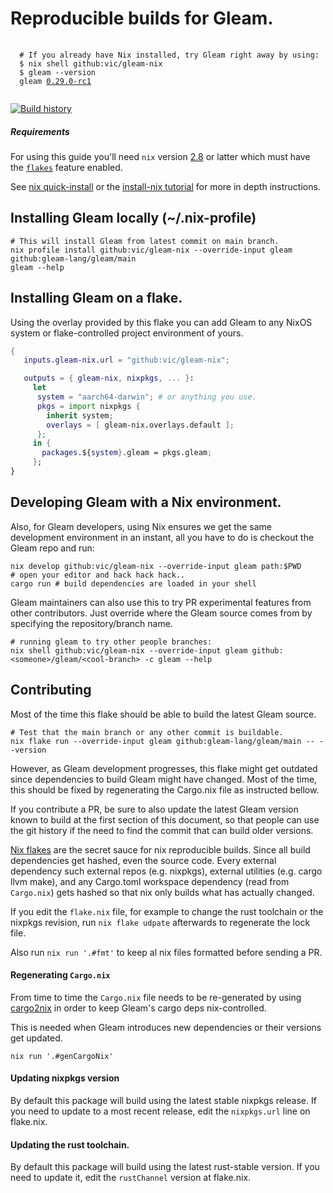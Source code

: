 # Reproducible builds for Gleam.

<pre>
 <code>
  # If you already have Nix installed, try Gleam right away by using:
  $ nix shell github:vic/gleam-nix
  $ gleam --version
  gleam <a href="https://github.com/gleam-lang/gleam/commit/9ba0a5f">0.29.0-rc1</a>
 </code>
</pre>

[![Build history](https://buildstats.info/github/chart/vic/gleam-nix?branch=main)](https://github.com/vic/gleam-nix/actions)

##### Requirements

For using this guide you'll need `nix` version [2.8](https://discourse.nixos.org/t/nix-2-8-0-released/18714)
or latter which must have the [`flakes`](https://nixos.wiki/wiki/Flakes) feature enabled.

See [nix quick-install](https://nixos.org/download.html) or the [install-nix tutorial](https://nix.dev/tutorials/install-nix)
for more in depth instructions.


## Installing Gleam locally (~/.nix-profile)

```shell
# This will install Gleam from latest commit on main branch.
nix profile install github:vic/gleam-nix --override-input gleam github:gleam-lang/gleam/main
gleam --help
```

## Installing Gleam on a flake.

Using the overlay provided by this flake you can add Gleam to any
NixOS system or flake-controlled project environment of yours.


```nix
{
   inputs.gleam-nix.url = "github:vic/gleam-nix";

   outputs = { gleam-nix, nixpkgs, ... }:
     let
      system = "aarch64-darwin"; # or anything you use.
      pkgs = import nixpkgs {
        inherit system;
        overlays = [ gleam-nix.overlays.default ];
      };
     in {
       packages.${system}.gleam = pkgs.gleam;
     };
}
```


## Developing Gleam with a Nix environment.

Also, for Gleam developers, using Nix ensures we get the same
development environment in an instant, all you have to do is
checkout the Gleam repo and run:

```shell
nix develop github:vic/gleam-nix --override-input gleam path:$PWD 
# open your editor and hack hack hack..
cargo run # build dependencies are loaded in your shell
```

Gleam maintainers can also use this to try PR experimental features
from other contributors. Just override where the Gleam source
comes from by specifying the repository/branch name.

```shell
# running gleam to try other people branches:
nix shell github:vic/gleam-nix --override-input gleam github:<someone>/gleam/<cool-branch> -c gleam --help
```

## Contributing

Most of the time this flake should be able to build the latest Gleam source.

```
# Test that the main branch or any other commit is buildable.
nix flake run --override-input gleam github:gleam-lang/gleam/main -- --version
```

However, as Gleam development progresses, this flake might get outdated since
dependencies to build Gleam might have changed. Most of the time, this should
be fixed by regenerating the Cargo.nix file as instructed bellow.

If you contribute a PR, be sure to also update the latest Gleam version
known to build at the first section of this document, so that people can
use the git history if the need to find the commit that can build older versions.


[Nix flakes](https://nixos.wiki/wiki/Flakes) are the secret sauce for nix reproducible builds.
Since all build dependencies get hashed, even the source code.
Every external dependency such external repos (e.g. nixpkgs), 
external utilities (e.g. cargo llvm make), and any Cargo.toml
workspace dependency (read from `Cargo.nix`) gets hashed so that
nix only builds what has actually changed.

If you edit the `flake.nix` file, for example to change the rust
toolchain or the nixpkgs revision, run `nix flake udpate` afterwards
to regenerate the lock file.

Also run `nix run '.#fmt'` to keep al nix files formatted before sending a PR.

#### Regenerating `Cargo.nix`

From time to time the `Cargo.nix` file needs to be re-generated
by using [cargo2nix](https://github.com/cargo2nix/cargo2nix)
in order to keep Gleam's cargo deps nix-controlled.

This is needed when Gleam introduces new dependencies or their versions get updated.

```shell
nix run '.#genCargoNix'
```

#### Updating nixpkgs version

By default this package will build using the latest stable nixpkgs release. 
If you need to update to a most recent release, edit the `nixpkgs.url` line on flake.nix.

#### Updating the rust toolchain.

By default this package will build using the latest rust-stable version.
If you need to update it, edit the `rustChannel` version at flake.nix.


